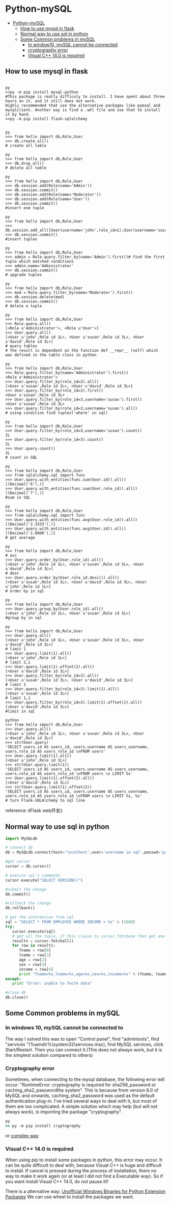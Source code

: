 # Python-mySQL

<!-- TOC -->

- [Python-mySQL](#python-mysql)
    - [How to use mysql in flask](#how-to-use-mysql-in-flask)
    - [Normal way to use sql in python](#normal-way-to-use-sql-in-python)
    - [Some Common problems in mySQL](#some-common-problems-in-mysql)
        - [In window10, mySQL cannot be connected](#in-window10-mysql-cannot-be-connected)
        - [cryptography error](#cryptography-error)
        - [Visual C++ 14.0 is required](#visual-c-140-is-required)

<!-- /TOC -->

## How to use mysql in flask

```CMD

py
>>py -m pip install mysql-python
#This package is really difficuly to install. I have spent about three hours on it, and it still does not work.
Highly recommended that use the alternative packages like pymsql and mysqlclient. Another way is find a .whl file and use that to install it by hand.
>>py -m pip install flask-sqlalchemy


py
>>> from hello import db,Role,User
>>> db.create_all()
# create all table

py
>>> from hello import db,Role,User
>>> db.drop_all()
# delete all table

py
>>> from hello import db,Role,User
>>> db.session.add(Role(name='Admin'))
>>> db.session.commit()
>>> db.session.add(Role(name='Moderator'))
>>> db.session.add(Role(name='User'))
>>> db.session.commit()
#insert one tuple

py
>>> from hello import db,Role,User
>>> db.session.add_all([User(username='john',role_id=1),User(username='susan',role_id=3),User(username='david',role_id=3)])
>>> db.session.commit()
#insert tuples

py
>>> from hello import db,Role,User
>>> admin = Role.query.filter_by(name='Admin').first()# find the first tuple which matched conditions
>>> admin.name='Administrator'
>>> db.session.commit()
# upgrade tuples

py
>>> from hello import db,Role,User
>>> mod = Role.query.filter_by(name='Moderator').first()
>>> db.session.delete(mod)
>>> db.session.commit()
# delete a tuple

py
>>> from hello import db,Role,User
>>> Role.query.all()
[<Role u'Administrator'>, <Role u'User'>]
>>> User.query.all()
[<User u'john',Role id 1L>, <User u'susan',Role id 3L>, <User u'david',Role id 3L>]
# query tables
# the result is dependent on the function def __repr__ (self) which was defined in the table class in python

py
>>> from hello import db,Role,User
>>> Role.query.filter_by(name='Administrator').first()
<Role u'Administrator'>
>>> User.query.filter_by(role_id=3).all()
[<User u'susan',Role id 3L>, <User u'david',Role id 3L>]
>>> User.query.filter_by(role_id=3).first()
<User u'susan',Role id 3L>
>>> User.query.filter_by(role_id=3,username='susan').first()
<User u'susan',Role id 3L>
>>> User.query.filter_by(role_id=3,username='susan').all()
# using condition find tuples('where' in sql)

py
>>> from hello import db,Role,User
>>> User.query.filter_by(role_id=3,username='susan').count()
1L
>>> User.query.filter_by(role_id=3).count()
2L
>>> User.query.count()
3L
# count in SQL

py
>>> from hello import db,Role,User
>>> from sqlalchemy.sql import func
>>> User.query.with_entities(func.sum(User.id)).all()
[(Decimal('6'),)]
>>> User.query.with_entities(func.sum(User.role_id)).all()
[(Decimal('7'),)]
#sum in SQL

py
>>> from hello import db,Role,User
>>> from sqlalchemy.sql import func
>>> User.query.with_entities(func.avg(User.role_id)).all()
[(Decimal('2.3333'),)]
>>> User.query.with_entities(func.avg(User.id)).all()
[(Decimal('2.0000'),)]
# get average

py
>>> from hello import db,Role,User
# asc
>>> User.query.order_by(User.role_id).all()
[<User u'john',Role id 1L>, <User u'susan',Role id 3L>, <User u'david',Role id 3L>]
# desc
>>> User.query.order_by(User.role_id.desc()).all()
[<User u'susan',Role id 3L>, <User u'david',Role id 3L>, <User u'john',Role id 1L>]
# order by in sql

py
>>> from hello import db,Role,User
>>> User.query.group_by(User.role_id).all()
[<User u'john',Role id 1L>, <User u'susan',Role id 3L>]
#group by in sql

py
>>> from hello import db,Role,User
>>> User.query.all()
[<User u'john',Role id 1L>, <User u'susan',Role id 3L>, <User u'david',Role id 3L>]
# limit 1
>>> User.query.limit(1).all()
[<User u'john',Role id 1L>]
# limit 2,1
>>> User.query.limit(1).offset(2).all()
[<User u'david',Role id 3L>]
>>> User.query.filter_by(role_id=3).all()
[<User u'susan',Role id 3L>, <User u'david',Role id 3L>]
# limit 1
>>> User.query.filter_by(role_id=3).limit(1).all()
[<User u'susan',Role id 3L>]
# limit 1,1
>>> User.query.filter_by(role_id=3).limit(1).offset(1).all()
[<User u'david',Role id 3L>]
#limit in sql

python
>>> from hello import db,Role,User
>>> User.query.all()
[<User u'john',Role id 1L>, <User u'susan',Role id 3L>, <User u'david',Role id 3L>]
>>> str(User.query)
'SELECT users.id AS users_id, users.username AS users_username, users.role_id AS users_role_id \nFROM users'
>>> User.query.limit(1).all()
[<User u'john',Role id 1L>]
>>> str(User.query.limit(1))
'SELECT users.id AS users_id, users.username AS users_username, users.role_id AS users_role_id \nFROM users \n LIMIT %s'
>>> User.query.limit(1).offset(2).all()
[<User u'david',Role id 3L>]
>>> str(User.query.limit(1).offset(2))
'SELECT users.id AS users_id, users.username AS users_username, users.role_id AS users_role_id \nFROM users \n LIMIT %s, %s'
# turn Flask-SQLAlchemy to sql line

```

reference: 《Flask web开发》

## Normal way to use sql in python

```py
import MySQLdb

# connect db
db = MySQLdb.connect(host='localhost',user='username in sql',passwd='password',db='db name',port=3306 )

#get cursor
cursor = db.cursor()

# execute sql's commonds
cursor.execute("SELECT VERSION()")

#submit the change
db.commit()

#rollback the change
db.rollback()

# get the information from sql
sql = "SELECT * FROM EMPLOYEE WHERE INCOME > %s" % (1000)
try:
   cursor.execute(sql)
   # get all the tuple, if this clause is cursor.fetchone then get one tuple.
   results = cursor.fetchall()
   for row in results:
      fname = row[0]
      lname = row[1]
      age = row[2]
      sex = row[3]
      income = row[4]
      print "fname=%s,lname=%s,age=%s,sex=%s,income=%s" % (fname, lname, age, sex, income )
except:
   print "Error: unable to fecth data"

#close db
db.close()
```

## Some Common problems in mySQL

### In windows 10, mySQL cannot be connected to

The way I solved this was to open "Control panel", find "admintools", find "services "(%windir%\system32\services.msc), find MySQL services, click Start/Restart. Then you can connect it.(This does not always work, but it is the simplest solution compared to others)

### Cryptography error

Sometimes, when connecting to the mysql database, the following error will occur: "RuntimeError: cryptography is required for sha256_password or caching_sha2_passwordthe system". This is because from version 8.0 of MySQL and onwards, caching_sha2_password was used as the default authentication plug-in. I've tried several ways to deal with it, but most of them are too complicated. A simple solution which may help (but will not always work), is importing the package "cryptography".

```cmd
py
>> py -m pip install cryptography
```

or <a href="https://dev.mysql.com/doc/refman/5.7/en/sha256-pluggable-authentication.html">complex way</a>

### Visual C++ 14.0 is required

When using pip to install some packages in python, this error may occur. It can be quite difficult to deal with, because Visual C++ is huge and difficult to install. If cancel is pressed during the process of installation, there no way to make it work again (or at least I did not find a Executable way). So if you want install Visual C++ 14.0, do not pause it!!

There is a alternative way:
<a href="https://www.lfd.uci.edu/~gohlke/pythonlibs/">Unofficial Windows Binaries for Python Extension Packages</a>
We can use wheel to install the packages we want.
